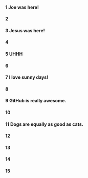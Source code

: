 #### 1 Joe was here!
#### 2
#### 3 Jesus was here!
#### 4
#### 5 UHHH
#### 6
#### 7 I love sunny days!
#### 8
#### 9 GitHub is really awesome.
#### 10
#### 11 Dogs are equally as good as cats.
#### 12
#### 13
#### 14
#### 15
